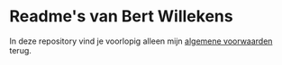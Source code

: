 # Readme's van Bert Willekens

In deze repository vind je voorlopig alleen mijn [algemene voorwaarden](algemene-voorwaarden.nl.md) terug.

